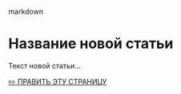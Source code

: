 markdown
# Название новой статьи

Текст новой статьи...

[✏️ ПРАВИТЬ ЭТУ СТРАНИЦУ](https://github.com/твой-логин/твой-логин.github.io/edit/main/articles/новая-статья.md)
